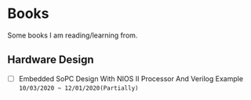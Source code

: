 # Books

Some books I am reading/learning from.

## Hardware Design

- [ ] Embedded SoPC Design With NIOS II Processor And Verilog Example `10/03/2020 ~ 12/01/2020(Partially)`
